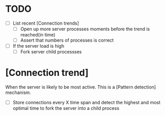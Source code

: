 # TODO

- [ ] List recent [Connection trends]
    - [ ] Open up more server processes moments before the trend is reached(in time)
    - [ ] Assert that numbers of processes is correct

- [ ] If the server load is high
    - [ ] Fork server child processses

# [Connection trend]

When the server is likely to be most active.
This is a [Pattern detection] mechanism.

- [ ] Store connections every X time span and detect the highest and most optimal time to fork the server into a child process


